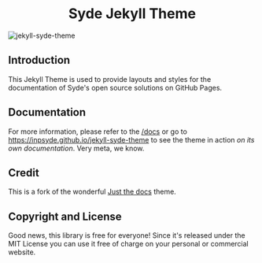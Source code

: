 <p align="center">
    <h1 align="center">Syde Jekyll Theme</h1>
    <p align="center"></p>
</p>

![jekyll-syde-theme](./docs/assets/images/jekyll-theme-screenshot.jpg)

## Introduction

This Jekyll Theme is used to provide layouts and styles for the documentation of Syde's open source solutions on GitHub Pages.

## Documentation

For more information, please refer to the [/docs](./docs) or go to https://inpsyde.github.io/jekyll-syde-theme to see the theme in action _on its own documentation_. Very meta, we know.

## Credit

This is a fork of the wonderful <a href="https://pmarsceill.github.io/just-the-docs/" target="_blank">Just the docs</a> theme.

## Copyright and License

Good news, this library is free for everyone! Since it's released under the MIT License you can use it free of charge on your personal or commercial website.

